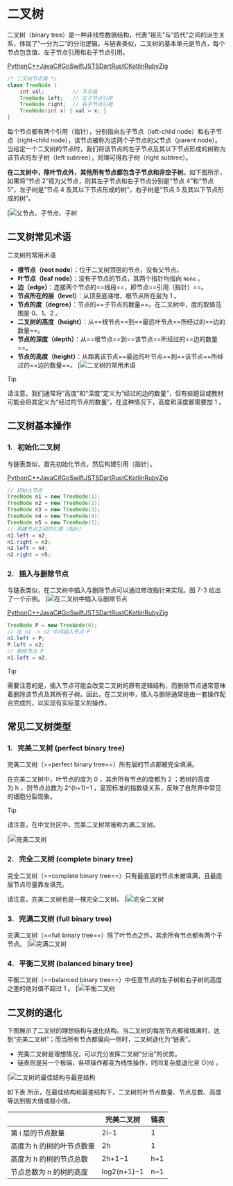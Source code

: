 # 二叉树

二叉树（binary tree）是一种非线性数据结构，代表“祖先”与“后代”之间的派生关系，体现了“一分为二”的分治逻辑。与链表类似，二叉树的基本单元是节点，每个节点包含值、左子节点引用和右子节点引用。

[Python](https://www.hello-algo.com/chapter_tree/binary_tree/#__tabbed_1_1)[C++](https://www.hello-algo.com/chapter_tree/binary_tree/#__tabbed_1_2)[Java](https://www.hello-algo.com/chapter_tree/binary_tree/#__tabbed_1_3)[C#](https://www.hello-algo.com/chapter_tree/binary_tree/#__tabbed_1_4)[Go](https://www.hello-algo.com/chapter_tree/binary_tree/#__tabbed_1_5)[Swift](https://www.hello-algo.com/chapter_tree/binary_tree/#__tabbed_1_6)[JS](https://www.hello-algo.com/chapter_tree/binary_tree/#__tabbed_1_7)[TS](https://www.hello-algo.com/chapter_tree/binary_tree/#__tabbed_1_8)[Dart](https://www.hello-algo.com/chapter_tree/binary_tree/#__tabbed_1_9)[Rust](https://www.hello-algo.com/chapter_tree/binary_tree/#__tabbed_1_10)[C](https://www.hello-algo.com/chapter_tree/binary_tree/#__tabbed_1_11)[Kotlin](https://www.hello-algo.com/chapter_tree/binary_tree/#__tabbed_1_12)[Ruby](https://www.hello-algo.com/chapter_tree/binary_tree/#__tabbed_1_13)[Zig](https://www.hello-algo.com/chapter_tree/binary_tree/#__tabbed_1_14)

```java
/* 二叉树节点类 */
class TreeNode {
    int val;         // 节点值
    TreeNode left;   // 左子节点引用
    TreeNode right;  // 右子节点引用
    TreeNode(int x) { val = x; }
}
```

每个节点都有两个引用（指针），分别指向左子节点（left-child node）和右子节点（right-child node），该节点被称为这两个子节点的父节点（parent node）。当给定一个二叉树的节点时，我们将该节点的左子节点及其以下节点形成的树称为该节点的左子树（left subtree），同理可得右子树（right subtree）。

**在二叉树中，除叶节点外，其他所有节点都包含子节点和非空子树**。如下图所示，如果将“节点 2”视为父节点，则其左子节点和右子节点分别是“节点 4”和“节点 5”，左子树是“节点 4 及其以下节点形成的树”，右子树是“节点 5 及其以下节点形成的树”。

[![父节点、子节点、子树](https://www.hello-algo.com/chapter_tree/binary_tree.assets/binary_tree_definition.png)

## 二叉树常见术语

二叉树的常用术语
- **根节点（root node**）：位于二叉树顶层的节点，没有父节点。
- **叶节点（leaf node）**：没有子节点的节点，其两个指针均指向 `None` 。
- **边（edge）**：连接两个节点的==线段==，即节点==引用（指针）==。
- **节点所在的层（level）**：从顶至底递增，根节点所在层为 1 。
- **节点的度（degree）**：节点的==子节点的数量==。在二叉树中，度的取值范围是 0、1、2 。
- **二叉树的高度（height）**：从==根节点==到==最远叶节点==所经过的==边的数量==。
- **节点的深度（depth）**：从==根节点==到==该节点==所经过的==边的数量==。
- **节点的高度（height）**：从距离该节点==最远的叶节点==到==该节点==所经过的==边的数量==。
[![二叉树的常用术语](https://www.hello-algo.com/chapter_tree/binary_tree.assets/binary_tree_terminology.png)

>[!Tip]
请注意，我们通常将“高度”和“深度”定义为“经过的边的数量”，但有些题目或教材可能会将其定义为“经过的节点的数量”。在这种情况下，高度和深度都需要加 1 。

## 二叉树基本操作

### 1.   初始化二叉树
与链表类似，首先初始化节点，然后构建引用（指针）。

[Python](https://www.hello-algo.com/chapter_tree/binary_tree/#__tabbed_2_1)[C++](https://www.hello-algo.com/chapter_tree/binary_tree/#__tabbed_2_2)[Java](https://www.hello-algo.com/chapter_tree/binary_tree/#__tabbed_2_3)[C#](https://www.hello-algo.com/chapter_tree/binary_tree/#__tabbed_2_4)[Go](https://www.hello-algo.com/chapter_tree/binary_tree/#__tabbed_2_5)[Swift](https://www.hello-algo.com/chapter_tree/binary_tree/#__tabbed_2_6)[JS](https://www.hello-algo.com/chapter_tree/binary_tree/#__tabbed_2_7)[TS](https://www.hello-algo.com/chapter_tree/binary_tree/#__tabbed_2_8)[Dart](https://www.hello-algo.com/chapter_tree/binary_tree/#__tabbed_2_9)[Rust](https://www.hello-algo.com/chapter_tree/binary_tree/#__tabbed_2_10)[C](https://www.hello-algo.com/chapter_tree/binary_tree/#__tabbed_2_11)[Kotlin](https://www.hello-algo.com/chapter_tree/binary_tree/#__tabbed_2_12)[Ruby](https://www.hello-algo.com/chapter_tree/binary_tree/#__tabbed_2_13)[Zig](https://www.hello-algo.com/chapter_tree/binary_tree/#__tabbed_2_14)

```java
// 初始化节点
TreeNode n1 = new TreeNode(1);
TreeNode n2 = new TreeNode(2);
TreeNode n3 = new TreeNode(3);
TreeNode n4 = new TreeNode(4);
TreeNode n5 = new TreeNode(5);
// 构建节点之间的引用（指针）
n1.left = n2;
n1.right = n3;
n2.left = n4;
n2.right = n5;
```

### 2.   插入与删除节点

与链表类似，在二叉树中插入与删除节点可以通过修改指针来实现。图 7-3 给出了一个示例。
[![在二叉树中插入与删除节点](https://www.hello-algo.com/chapter_tree/binary_tree.assets/binary_tree_add_remove.png)

[Python](https://www.hello-algo.com/chapter_tree/binary_tree/#__tabbed_3_1)[C++](https://www.hello-algo.com/chapter_tree/binary_tree/#__tabbed_3_2)[Java](https://www.hello-algo.com/chapter_tree/binary_tree/#__tabbed_3_3)[C#](https://www.hello-algo.com/chapter_tree/binary_tree/#__tabbed_3_4)[Go](https://www.hello-algo.com/chapter_tree/binary_tree/#__tabbed_3_5)[Swift](https://www.hello-algo.com/chapter_tree/binary_tree/#__tabbed_3_6)[JS](https://www.hello-algo.com/chapter_tree/binary_tree/#__tabbed_3_7)[TS](https://www.hello-algo.com/chapter_tree/binary_tree/#__tabbed_3_8)[Dart](https://www.hello-algo.com/chapter_tree/binary_tree/#__tabbed_3_9)[Rust](https://www.hello-algo.com/chapter_tree/binary_tree/#__tabbed_3_10)[C](https://www.hello-algo.com/chapter_tree/binary_tree/#__tabbed_3_11)[Kotlin](https://www.hello-algo.com/chapter_tree/binary_tree/#__tabbed_3_12)[Ruby](https://www.hello-algo.com/chapter_tree/binary_tree/#__tabbed_3_13)[Zig](https://www.hello-algo.com/chapter_tree/binary_tree/#__tabbed_3_14)
```java
TreeNode P = new TreeNode(0);
// 在 n1 -> n2 中间插入节点 P
n1.left = P;
P.left = n2;
// 删除节点 P
n1.left = n2;
```

>[!Tip]
需要注意的是，插入节点可能会改变二叉树的原有逻辑结构，而删除节点通常意味着删除该节点及其所有子树。因此，在二叉树中，插入与删除通常是由一套操作配合完成的，以实现有实际意义的操作。

## 常见二叉树类型

### 1.   完美二叉树 (perfect binary tree)

完美二叉树（==perfect binary tree==）所有层的节点都被完全填满。

在完美二叉树中，叶节点的度为 0 ，其余所有节点的度都为 2 ；若树的高度为 h ，则节点总数为 2^(h+1)−1 ，呈现标准的指数级关系，反映了自然界中常见的细胞分裂现象。

>[!Tip]
请注意，在中文社区中，完美二叉树常被称为满二叉树。

[![完美二叉树](https://www.hello-algo.com/chapter_tree/binary_tree.assets/perfect_binary_tree.png)

### 2.   完全二叉树 (complete binary tree)

完全二叉树（==complete binary tree==）只有最底层的节点未被填满，且最底层节点尽量靠左填充。

请注意，完美二叉树也是一棵完全二叉树。
[![完全二叉树](https://www.hello-algo.com/chapter_tree/binary_tree.assets/complete_binary_tree.png)

### 3.   完满二叉树 (full binary tree)

完满二叉树（==full binary tree==）除了叶节点之外，其余所有节点都有两个子节点。
[![完满二叉树](https://www.hello-algo.com/chapter_tree/binary_tree.assets/full_binary_tree.png)

### 4.   平衡二叉树 (balanced binary tree)

平衡二叉树（==balanced binary tree==）中任意节点的左子树和右子树的高度之差的绝对值不超过 1 。
[![平衡二叉树](https://www.hello-algo.com/chapter_tree/binary_tree.assets/balanced_binary_tree.png)

## 二叉树的退化

下图展示了二叉树的理想结构与退化结构。当二叉树的每层节点都被填满时，达到“完美二叉树”；而当所有节点都偏向一侧时，二叉树退化为“链表”。

- 完美二叉树是理想情况，可以充分发挥二叉树“分治”的优势。
- 链表则是另一个极端，各项操作都变为线性操作，时间复杂度退化至 O(n) 。

[![二叉树的最佳结构与最差结构](https://www.hello-algo.com/chapter_tree/binary_tree.assets/binary_tree_best_worst_cases.png)

如下表 所示，在最佳结构和最差结构下，二叉树的叶节点数量、节点总数、高度等达到极大值或极小值。

|                | 完美二叉树        | 链表  |
| -------------- | ------------ | --- |
| 第 i 层的节点数量     | 2i−1         | 1   |
| 高度为 h 的树的叶节点数量 | 2h           | 1   |
| 高度为 h 的树的节点总数  | 2h+1−1       | h+1 |
| 节点总数为 n 的树的高度  | log2⁡(n+1)−1 | n−1 |
